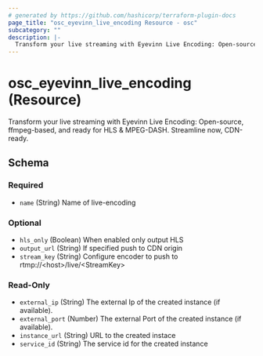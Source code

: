 ```yaml
---
# generated by https://github.com/hashicorp/terraform-plugin-docs
page_title: "osc_eyevinn_live_encoding Resource - osc"
subcategory: ""
description: |-
  Transform your live streaming with Eyevinn Live Encoding: Open-source, ffmpeg-based, and ready for HLS &amp; MPEG-DASH. Streamline now, CDN-ready.
---
```


# osc_eyevinn_live_encoding (Resource)

Transform your live streaming with Eyevinn Live Encoding: Open-source, ffmpeg-based, and ready for HLS &amp; MPEG-DASH. Streamline now, CDN-ready.



<!-- schema generated by tfplugindocs -->
## Schema

### Required

- `name` (String) Name of live-encoding

### Optional

- `hls_only` (Boolean) When enabled only output HLS
- `output_url` (String) If specified push to CDN origin
- `stream_key` (String) Configure encoder to push to rtmp:&#x2F;&#x2F;&lt;host&gt;&#x2F;live&#x2F;&lt;StreamKey&gt;

### Read-Only

- `external_ip` (String) The external Ip of the created instance (if available).
- `external_port` (Number) The external Port of the created instance (if available).
- `instance_url` (String) URL to the created instace
- `service_id` (String) The service id for the created instance
